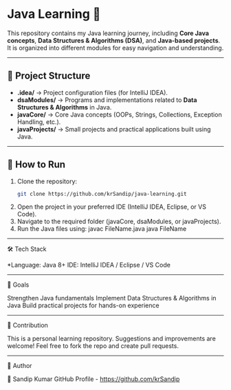 # Java Learning 📘

This repository contains my Java learning journey, including **Core Java concepts**, **Data Structures & Algorithms (DSA)**, and **Java-based projects**.  
It is organized into different modules for easy navigation and understanding.

---

## 📂 Project Structure

- **.idea/** → Project configuration files (for IntelliJ IDEA).  
- **dsaModules/** → Programs and implementations related to **Data Structures & Algorithms** in Java.  
- **javaCore/** → Core Java concepts (OOPs, Strings, Collections, Exception Handling, etc.).  
- **javaProjects/** → Small projects and practical applications built using Java.  

---

## 🚀 How to Run

1. Clone the repository:
   ```bash
   git clone https://github.com/krSandip/java-learning.git
2. Open the project in your preferred IDE (IntelliJ IDEA, Eclipse, or VS Code).
3. Navigate to the required folder (javaCore, dsaModules, or javaProjects).
4. Run the Java files using:
   javac FileName.java
   java FileName

---

🛠️ Tech Stack

*Language: Java 8+
IDE: IntelliJ IDEA / Eclipse / VS Code

---

🎯 Goals

Strengthen Java fundamentals
Implement Data Structures & Algorithms in Java
Build practical projects for hands-on experience

---

🤝 Contribution

This is a personal learning repository. Suggestions and improvements are welcome!
Feel free to fork the repo and create pull requests.

---

📌 Author

👤 Sandip Kumar
GitHub Profile - https://github.com/krSandip

